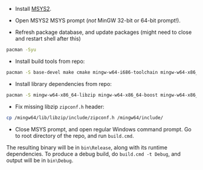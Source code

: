 - Install [MSYS2](http://www.msys2.org/).

- Open MSYS2 MSYS prompt (*not* MinGW 32-bit or 64-bit prompt!).

- Refresh package database, and update packages (might need to close and restart shell after this)
```sh
pacman -Syu
```

- Install build tools from repo:
```sh
pacman -S base-devel make cmake mingw-w64-i686-toolchain mingw-w64-x86_64-toolchain mingw-w64-i686-cmake mingw-w64-x86_64-cmake 
```

- Install library dependencies from repo:
```sh
pacman -S mingw-w64-x86_64-libzip mingw-w64-x86_64-boost mingw-w64-x86_64-MinHook
```

- Fix missing libzip `zipconf.h` header:
```sh
cp /mingw64/lib/libzip/include/zipconf.h /mingw64/include/
```

- Close MSYS prompt, and open regular Windows command prompt. Go to root directory of the repo, and run `build.cmd`.

The resulting binary will be in `bin\Release`, along with its runtime dependencies.
To produce a debug build, do `build.cmd -t Debug`, and output will be in `bin\Debug`.
